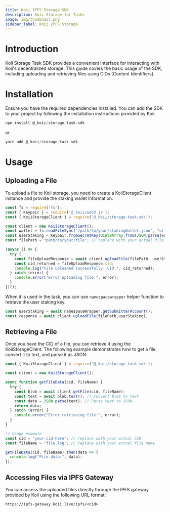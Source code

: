 ```yaml
---
title: Koii IPFS Storage SDK
description: Koii Storage for Tasks
image: img/thumbnail.png
sidebar_label: Koii IPFS Storage
---
```



# Introduction
Koii Storage Task SDK provides a convenient interface for interacting with Koii's decentralized storage. This guide covers the basic usage of the SDK, including uploading and retrieving files using CIDs (Content Identifiers).

# Installation
Ensure you have the required dependencies installed. You can add the SDK to your project by following the installation instructions provided by Koii.
```js
npm install @_koii/storage-task-sdk
```
or
```js
yarn add @_koii/storage-task-sdk
```
# Usage
## Uploading a File
To upload a file to Koii storage, you need to create a KoiiStorageClient instance and provide the staking wallet information.
```js
const fs = require('fs');
const { Keypair } = require('@_koii/web3.js');
const { KoiiStorageClient } = require('@_koii/storage-task-sdk');

const client = new KoiiStorageClient();
const wallet = fs.readFileSync("/path/to/your/stakingWallet.json", "utf-8");
const userStaking = Keypair.fromSecretKey(Uint8Array.from(JSON.parse(wallet)));
const filePath = "path/to/your/file"; // replace with your actual file path

(async () => {
  try {
    const fileUploadResponse = await client.uploadFile(filePath, userStaking);
    const cid_returned = fileUploadResponse.cid;
    console.log("File uploaded successfully. CID:", cid_returned);
  } catch (error) {
    console.error("Error uploading file:", error);
  }
})();
```
When it is used in the task, you can use `namespacewrapper` helper function to retrieve the user staking key.
```js
const userStaking = await namespaceWrapper.getSubmitterAccount();
const response = await client.uploadFile(filePath,userStaking);
```
## Retrieving a File
Once you have the CID of a file, you can retrieve it using the KoiiStorageClient. The following example demonstrates how to get a file, convert it to text, and parse it as JSON.

```js
const { KoiiStorageClient } = require('@_koii/storage-task-sdk');

const client = new KoiiStorageClient();

async function getFileData(cid, fileName) {
  try {
    const blob = await client.getFile(cid, fileName);
    const text = await blob.text(); // Convert Blob to text
    const data = JSON.parse(text); // Parse text to JSON
    return data;
  } catch (error) {
    console.error("Error retrieving file:", error);
  }
}

// Usage example
const cid = "your-cid-here"; // replace with your actual CID
const fileName = "file.log"; // replace with your actual file name

getFileData(cid, fileName).then(data => {
  console.log("File data:", data);
});
```
## Accessing Files via IPFS Gateway
You can access the uploaded files directly through the IPFS gateway provided by Koii using the following URL format:
```
https://ipfs-gateway.koii.live/ipfs/<cid>
```
